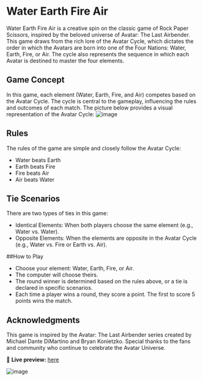 # Water Earth Fire Air

Water Earth Fire Air is a creative spin on the classic game of Rock Paper Scissors, inspired by the beloved universe of Avatar: The Last Airbender. This game draws from the rich lore of the Avatar Cycle, which dictates the order in which the Avatars are born into one of the Four Nations: Water, Earth, Fire, or Air. The cycle also represents the sequence in which each Avatar is destined to master the four elements.


## Game Concept
In this game, each element (Water, Earth, Fire, and Air) competes based on the Avatar Cycle. The cycle is central to the gameplay, influencing the rules and outcomes of each match. The picture below provides a visual representation of the Avatar Cycle:
![image](https://github.com/user-attachments/assets/86c0fa3b-6df0-42c7-8781-eeac9707f73e)


## Rules
The rules of the game are simple and closely follow the Avatar Cycle:

- Water beats Earth
- Earth beats Fire
- Fire beats Air
- Air beats Water


## Tie Scenarios
There are two types of ties in this game:

- Identical Elements: When both players choose the same element (e.g., Water vs. Water).
- Opposite Elements: When the elements are opposite in the Avatar Cycle (e.g., Water vs. Fire or Earth vs. Air).


##How to Play

- Choose your element: Water, Earth, Fire, or Air.
- The computer will choose theirs.
- The round winner is determined based on the rules above, or a tie is declared in specific scenarios.
- Each time a player wins a round, they score a point. The first to score 5 points wins the match.


## Acknowledgments
This game is inspired by the Avatar: The Last Airbender series created by Michael Dante DiMartino and Bryan Konietzko. Special thanks to the fans and community who continue to celebrate the Avatar Universe.


🔗 **Live preview:** [here](https://marianasantis.github.io/water-earth-fire-air/)


![image](https://github.com/user-attachments/assets/11b85aed-fe87-48ce-8cb8-e9f725223de4)
